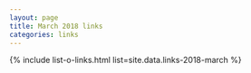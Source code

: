 ```yaml
---
layout: page
title: March 2018 links
categories: links
---
```


{% include list-o-links.html list=site.data.links-2018-march %}
